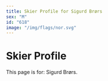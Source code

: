 ```yaml
---
title: Skier Profile for Sigurd Brørs
sex: "M"
id: "618"
image: "/img/flags/nor.svg" 
---
```


# Skier Profile

This page is for: Sigurd Brørs.
    